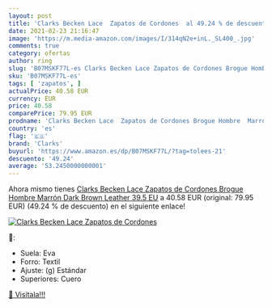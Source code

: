 ```yaml
---
layout: post
title: 'Clarks Becken Lace  Zapatos de Cordones  al 49.24 % de descuento'
date: 2021-02-23 21:16:47
image: 'https://m.media-amazon.com/images/I/314qN2e+inL._SL400_.jpg'
comments: true
category: ofertas
author: ring
slug: 'B07MSKF77L-es Clarks Becken Lace Zapatos de Cordones Brogue Hombre...'
sku: 'B07MSKF77L-es'
tags: [ 'zapatos', ]
actualPrice: 40.58 EUR
currency: EUR
price: 40.58
comparePrice: 79.95 EUR
prodname: 'Clarks Becken Lace  Zapatos de Cordones Brogue Hombre  Marrón  Dark Brown Leather   39.5 EU'
country: 'es'
flag: '🇪🇸'
brand: 'Clarks'
buyurl: 'https://www.amazon.es/dp/B07MSKF77L/?tag=tolees-21'
descuento: '49.24'
average: '53.2450000000001'
---
```


Ahora mismo tienes [Clarks Becken Lace  Zapatos de Cordones Brogue Hombre  Marrón  Dark Brown Leather   39.5 EU](https://www.amazon.es/dp/B07MSKF77L/?tag=tolees-21) a 40.58 EUR (original: 79.95 EUR) (49.24 %  de descuento) en el siguiente enlace!

[![Clarks Becken Lace  Zapatos de Cordones ](https://m.media-amazon.com/images/I/314qN2e+inL._SL400_.jpg)](https://www.amazon.es/dp/B07MSKF77L/?tag=tolees-21)

🔎:

- Suela: Eva
- Forro: Textil
- Ajuste: (g) Estándar
- Superiores: Cuero

[🛒 Visítala!!!](https://www.amazon.es/dp/B07MSKF77L/?tag=tolees-21)

